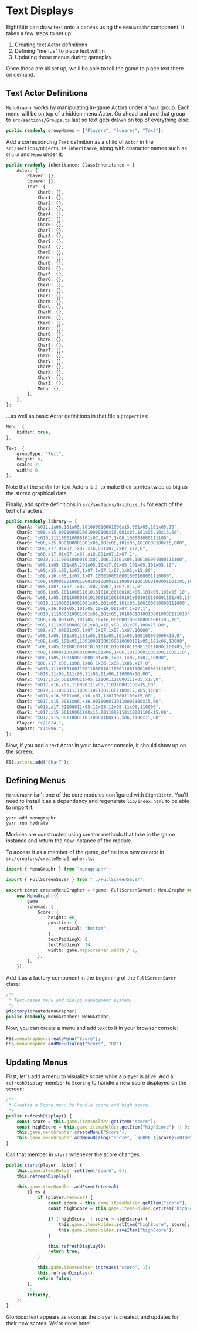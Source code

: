 # Text Displays

EightBittr can draw text onto a canvas using the `MenuGraphr` component.
It takes a few steps to set up:

1. Creating text Actor definitions
2. Defining "menus" to place text within
3. Updating those menus during gameplay

Once those are all set up, we'll be able to tell the game to place text there on demand.

## Text Actor Definitions

`MenuGraphr` works by manipulating in-game Actors under a `Text` group.
Each menu will be on top of a hidden menu Actor.
Go ahead and add that group to `src/sections/Groups.ts` last so text gets drawn on top of everything else:

```ts
public readonly groupNames = ["Players", "Squares", "Text"];
```

Add a corresponding `Text` definition as a child of `Actor` in the `src/sections/Objects.ts` `inheritance`, along with character names such as `CharA` and `Menu` under it:

```ts
public readonly inheritance: ClassInheritance = {
    Actor: {
        Player: {},
        Square: {},
        Text: {
            Char0: {},
            Char1: {},
            Char2: {},
            Char3: {},
            Char4: {},
            Char5: {},
            Char6: {},
            Char7: {},
            Char8: {},
            Char9: {},
            CharA: {},
            CharB: {},
            CharC: {},
            CharD: {},
            CharE: {},
            CharF: {},
            CharG: {},
            CharH: {},
            CharI: {},
            CharJ: {},
            CharK: {},
            CharL: {},
            CharM: {},
            CharN: {},
            CharO: {},
            CharP: {},
            CharQ: {},
            CharR: {},
            CharS: {},
            CharT: {},
            CharU: {},
            CharV: {},
            CharW: {},
            CharX: {},
            CharY: {},
            CharZ: {},
            Menu: {},
        },
    },
};
```

...as well as basic Actor definitions in that file's `properties`:

```ts
Menu: {
    hidden: true,
},
```

```ts
Text: {
    groupType: "Text",
    height: 8,
    scale: 2,
    width: 8,
},
```

Note that the `scale` for text Actors is `2`, to make their sprites twice as big as the stored graphical data.

Finally, add sprite definitions in `src/sections/Graphics.ts` for each of the text characters:

```ts
public readonly library = {
    CharA: "x011,1x06,101x05,101000010001000x15,001x05,101x05,10",
    CharB: "x08,x15,0001000010010000100x16,001x05,101x05,10x16,00",
    CharC: "x010,111100010000101x07,1x07,1x08,100001000111100",
    CharD: "x08,x15,000100001001x05,101x05,101x05,1010000100x15,000",
    CharE: "x08,x17,01x07,1x07,x16,001x07,1x07,x17,0",
    CharF: "x08,x17,01x07,1x07,x16,001x07,1x07,1",
    CharG: "x010,111100010000101x07,100111101x05,100100001000111100",
    CharH: "x08,1x05,101x05,101x05,10x17,01x05,101x05,101x05,10",
    CharI: "x09,x15,x05,1x07,1x07,1x07,1x07,1x05,x15,00",
    CharJ: "x09,x16,x05,1x07,1x07,1000100010001000100001110000",
    CharK: "x08,1000010010001000100100001011000011001000100001001x05,10",
    CharL: "x08,1x07,1x07,1x07,1x07,1x07,1x07,x17,0",
    CharM: "x08,1x05,101100011010101010100100101x05,101x05,101x05,10",
    CharN: "x08,1x05,1011000010101000101001001010001010100001101x05,10",
    CharO: "x010,111000010001001x05,101x05,101x05,100100010000111000",
    CharP: "x08,x16,001x05,101x05,10x16,001x07,1x07,1",
    CharQ: "x010,111000010001001x05,101x05,10100010100100010000111010",
    CharR: "x08,x16,001x05,101x05,10x16,0010001000100001001x05,10",
    CharS: "x09,1111000100001001x08,x15,x08,101x05,100x15,00",
    CharT: "x08,x17,00001x07,1x07,1x07,1x07,1x07,10000",
    CharU: "x08,1x05,101x05,101x05,101x05,101x05,100100001000x15,0",
    CharV: "x08,1x05,101x05,10010001000100010000101x05,101x06,10000",
    CharW: "x08,1x05,1010010010101010101010101011000110110001101x05,10",
    CharX: "x08,110001100100010000101x06,1x06,1010000100010011000110",
    CharY: "x08,1x05,100100010000101x06,1x07,1x07,1x07,10000",
    CharZ: "x08,x17,x06,1x06,1x06,1x06,1x06,1x06,x17,0",
    Char0: "x018,1110000100110011000110110001100110010000111000",
    Char1: "x018,11x05,111x06,11x06,11x06,110000x16,00",
    Char2: "x017,x15,001100011x05,111001111000111x05,x17,0",
    Char3: "x017,x16,x05,110000111x08,110110001100x15,00",
    Char4: "x019,11100001111000110110011001100x17,x05,1100",
    Char5: "x016,x16,0011x06,x16,x07,110110001100x15,00",
    Char6: "x017,x15,0011x06,x16,0011000110110001100x15,00",
    Char7: "x016,x17,01100011x05,11x05,11x05,11x06,110000",
    Char8: "x017,x15,00110001100x15,0011000110110001100x15,00",
    Char9: "x017,x15,0011000110110001100x16,x06,1100x15,00",
    Player: "x21024,",
    Square: "x14096,",
};
```

Now, if you add a text Actor in your browser console, it should show up on the screen:

```ts
FSS.actors.add("Char7");
```

## Defining Menus

`MenuGraphr` isn't one of the core modules configured with `EightBittr`.
You'll need to install it as a dependency and regenerate `lib/index.html` to be able to import it:

```ts
yarn add menugraphr
yarn run hydrate
```

Modules are constructed using creator methods that take in the game instance and return the new instance of the module.

To access it as a member of the game, define its a new creator in `src/creators/createMenuGrapher.ts`:

```ts
import { MenuGraphr } from "menugraphr";

import { FullScreenSaver } from "../FullScreenSaver";

export const createMenuGrapher = (game: FullScreenSaver): MenuGraphr =>
    new MenuGraphr({
        game,
        schemas: {
            Score: {
                height: 48,
                position: {
                    vertical: "bottom",
                },
                textPaddingX: 8,
                textPaddingY: 24,
                width: game.mapScreener.width / 2,
            },
        },
    });
```

Add it as a factory component in the beginning of the `FullScreenSaver` class:

```ts
/**
 * Text-based menu and dialog management system.
 */
@factory(createMenuGrapher)
public readonly menuGrapher: MenuGraphr;
```

Now, you can create a menu and add text to it in your browser console:

```ts
FSS.menuGrapher.createMenu("Score");
FSS.menuGrapher.addMenuDialog("Score", "HI");
```

## Updating Menus

First, let's add a menu to visualize score while a player is alive.
Add a `refreshDisplay` member to `Scoring` to handle a new score displayed on the screen:

```ts
/**
 * Creates a Score menu to handle score and high score.
 */
public refreshDisplay() {
    const score = this.game.itemsHolder.getItem("score");
    const highScore = this.game.itemsHolder.getItem("highScore") || 0;
    this.game.menuGrapher.createMenu("Score");
    this.game.menuGrapher.addMenuDialog("Score", `SCORE ${score}\nHIGHSCORE ${highScore}`);
}
```

Call that member in `start` whenever the score changes:

```ts
public start(player: Actor) {
    this.game.itemsHolder.setItem("score", 0);
    this.refreshDisplay();

    this.game.timeHandler.addEventInterval(
        () => {
            if (player.removed) {
                const score = this.game.itemsHolder.getItem("score");
                const highScore = this.game.itemsHolder.getItem("highScore");

                if (!highScore || score > highScore) {
                    this.game.itemsHolder.setItem("highScore", score);
                    this.game.itemsHolder.saveItem("highScore");
                }

                this.refreshDisplay();
                return true;
            }

            this.game.itemsHolder.increase("score", 1);
            this.refreshDisplay();
            return false;
        },
        50,
        Infinity,
    );
}
```

Glorious: text appears as soon as the player is created, and updates for their new scores.
We're done here!
